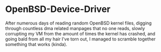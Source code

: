 # OpenBSD-Device-Driver

<p>After numerous days of reading random OpenBSD kernel files, digging through countless dma related manpages that no one reads,
slowly corrupting my VM from the amount of times the kernel has crashed, and going bald from all my hair I've torn out, I 
managed to scramble together something that works (kinda).</p>

